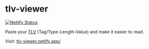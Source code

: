 # tlv-viewer

[![Netlify Status](https://api.netlify.com/api/v1/badges/03c22c2e-2f71-47b7-8f73-f9c3be964f75/deploy-status)](https://app.netlify.com/sites/tlv-viewer/deploys)

Paste your [TLV](https://en.wikipedia.org/wiki/Type%E2%80%93length%E2%80%93value) (Tag/Type-Length-Value) and make it easier to read.

Visit: [tlv-viewer.netlify.app/](https://tlv-viewer.netlify.app/)

